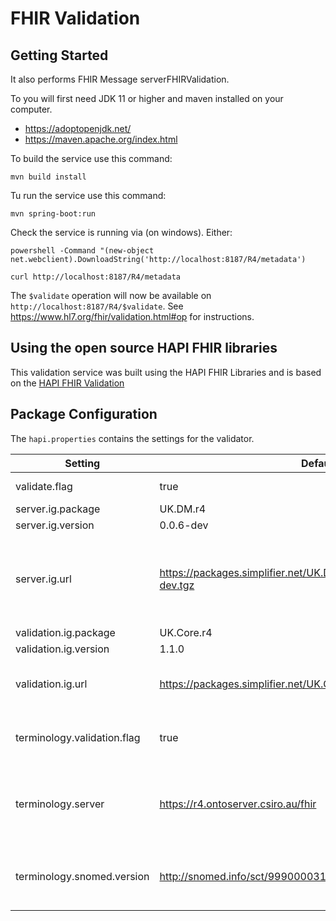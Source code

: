 # FHIR Validation

## Getting Started

It also performs FHIR Message serverFHIRValidation.


To you will first need JDK 11 or higher and maven installed on your computer. 
* https://adoptopenjdk.net/
* https://maven.apache.org/index.html

To build the service use this command:  

`mvn build install`

Tu run the service use this command:

`mvn spring-boot:run`

Check the service is running via (on windows). Either:

`powershell -Command "(new-object net.webclient).DownloadString('http://localhost:8187/R4/metadata')`

`curl http://localhost:8187/R4/metadata`

The `$validate` operation will now be available on `http://localhost:8187/R4/$validate`. See https://www.hl7.org/fhir/validation.html#op for instructions.

## Using the open source HAPI FHIR libraries

This validation service was built using the HAPI FHIR Libraries and is based on the [HAPI FHIR Validation](https://hapifhir.io/hapi-fhir/docs/validation/introduction.html) 

## Package Configuration

The `hapi.properties` contains the settings for the validator.

 | Setting | Default | Notes |
 | --- | --- | --- |
 | validate.flag | true | Leave set to true | 
 |server.ig.package | UK.DM.r4 | |
|server.ig.version | 0.0.6-dev ||
|server.ig.url | https://packages.simplifier.net/UK.DM.r4/-/UK.DM.r4-0.0.6-dev.tgz | Url of the validation package containing service specific rules |
|validation.ig.package | UK.Core.r4 ||
|validation.ig.version | 1.1.0 ||
|validation.ig.url | https://packages.simplifier.net/UK.Core.r4/-/UK.Core.r4-1.1.0.tgz | Url of the base validation package |
|terminology.validation.flag |  true | Use to control terminology validation|
|terminology.server | https://r4.ontoserver.csiro.au/fhir | If populated a remote terminology service will be used |
|terminology.snomed.version | http://snomed.info/sct/999000031000000106/version/20200610 | This should state the SNOMED version for domain |


